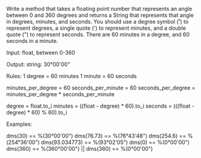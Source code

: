 Write a method that takes a floating point number that represents an
angle between 0 and 360 degrees and returns a String that represents
that angle in degrees, minutes, and seconds. You should use a degree
symbol (˚) to represent degrees, a single quote (') to represent
minutes, and a double quote (") to represent seconds. There are 60
minutes in a degree, and 60 seconds in a minute.



Input: float, between 0-360

Output: string: 30°00'00"

Rules:
  1 degree = 60 minutes
  1 minute = 60 seconds

  minutes_per_degree = 60
  seconds_per_minute = 60
  seconds_per_degree = minutes_per_degree * seconds_per_minute

  degree = float.to_i
  minutes = ((float - degree) * 60).to_i
  seconds = (((float - degree) * 60) % 60).to_i


Examples:

dms(30) == %(30°00'00")
dms(76.73) == %(76°43'48")
dms(254.6) == %(254°36'00")
dms(93.034773) == %(93°02'05")
dms(0) == %(0°00'00")
dms(360) == %(360°00'00") || dms(360) == %(0°00'00")
